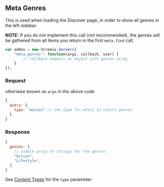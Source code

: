 ## Meta Genres

This is used when loading the Discover page, in order to show all genres in the left sidebar. 

**NOTE:** If you do not implement this call (not recommended), the genres will be gathered from all items you return in the first `meta.find` call.

```javascript
var addon = new Stremio.Server({
	"meta.genres": function(args, callback, user) {
		// callback expects an object with genres array
	}
});
```

### Request

_otherwise known as `args` in the above code_

```javascript
{
  query: { 
    type: "movies" // the type for which to return genres
  }
}
```

### Response

```javascript
{
  genres: [
    // simple array of strings for the genres
    "Action",
    "Lifestyle",
  ]
}
```

See [Content Types](content.types.md) for the `type` parameter.

